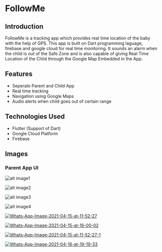 # FollowMe

## Introduction

FollowMe is a tracking app which provides real time location of the baby with the help of GPS. This app is built on Dart programming laguage, firebase and google cloud for real time monitoring. It sounds an alarm when the child is out of the Safe Zone and is also capable of giving Real Time Location of the Child through the Google Map Embedded in the App.

## Features


<ul>
        <li>Seperate Parent and Child App</li>
        <li>Real time tracking</li>
        <li>Navigation using Google Maps</li>
        <li>Audio alerts when child goes out of certain range</li>

</ul>

## Technologies Used

<ul>
<li>Flutter (Support of Dart)</li>
<li>Google Cloud Platform</li>
<li>Firebase</li>
</ul>

## Images

### Parent App UI

![alt image1](https://i.ibb.co/W3Xmvn6/Whats-App-Image-2021-04-15-at-11-52-27.jpg)

![alt image2](https://i.ibb.co/nccZKm7/Whats-App-Image-2021-04-15-at-16-00-02.jpg)

![alt image3](https://i.ibb.co/LSXDBkL/Whats-App-Image-2021-04-15-at-11-52-27-1.jpg)

![alt image4](https://i.ibb.co/YXzT3ry/Whats-App-Image-2021-04-16-at-19-19-33.jpg)

<a href="https://ibb.co/wLq5hyR"><img src="https://i.ibb.co/W3Xmvn6/Whats-App-Image-2021-04-15-at-11-52-27.jpg" alt="Whats-App-Image-2021-04-15-at-11-52-27" border="0" /></a>

<a href="https://ibb.co/1qqh4Qr"><img src="https://i.ibb.co/nccZKm7/Whats-App-Image-2021-04-15-at-16-00-02.jpg" alt="Whats-App-Image-2021-04-15-at-16-00-02" border="0" /></a>

<a href="https://imgbb.com/"><img src="https://i.ibb.co/LSXDBkL/Whats-App-Image-2021-04-15-at-11-52-27-1.jpg" alt="Whats-App-Image-2021-04-15-at-11-52-27-1" border="0" /></a>

<a href="https://imgbb.com/"><img src="https://i.ibb.co/YXzT3ry/Whats-App-Image-2021-04-16-at-19-19-33.jpg" alt="Whats-App-Image-2021-04-16-at-19-19-33" border="0" /></a>